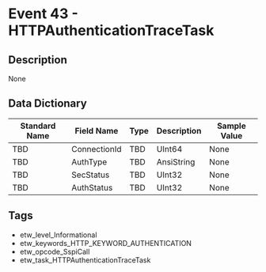 # Event 43 - HTTPAuthenticationTraceTask

## Description
None

## Data Dictionary
|Standard Name|Field Name|Type|Description|Sample Value|
|---|---|---|---|---|
|TBD|ConnectionId|TBD|UInt64|None|None|
|TBD|AuthType|TBD|AnsiString|None|None|
|TBD|SecStatus|TBD|UInt32|None|None|
|TBD|AuthStatus|TBD|UInt32|None|None|

## Tags
* etw_level_Informational
* etw_keywords_HTTP_KEYWORD_AUTHENTICATION
* etw_opcode_SspiCall
* etw_task_HTTPAuthenticationTraceTask
